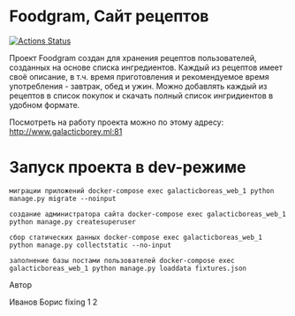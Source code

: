 # Foodgram, Сайт рецептов
[![Actions Status](https://github.com/Galacticboreas/foodgram-project/actions/workflows/yamdb_workflow.yaml/badge.svg)](https://github.com/Galacticboreas/foodgram-project/actions/)

Проект Foodgram создан для хранения рецептов пользователей, созданных на основе списка ингредиентов. Каждый из рецептов имеет своё описание, в т.ч. время приготовления и рекомендуемое время употребления - завтрак, обед и ужин. Можно добавлять каждый из рецептов в список покупок и скачать полный список ингридиентов в удобном формате.

Посмотреть на работу проекта можно по этому адресу: http://www.galacticborey.ml:81

# Запуск проекта в dev-режиме

    миграции приложений docker-compose exec galacticboreas_web_1 python manage.py migrate --noinput

    создание администратора сайта docker-compose exec galacticboreas_web_1 python manage.py createsuperuser

    сбор статических данных docker-compose exec galacticboreas_web_1 python manage.py collectstatic --no-input

    заполнение базы постами пользователей docker-compose exec galacticboreas_web_1 python manage.py loaddata fixtures.json

Автор

Иванов Борис
fixing 1 2